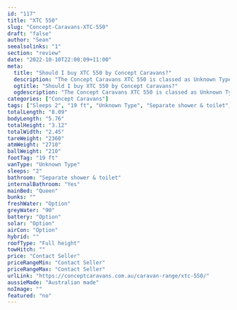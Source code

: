 ```yaml
---
id: "117"
title: "XTC 550"
slug: "Concept-Caravans-XTC-550"
draft: "false"
author: "Sean"
seealsolinks: "1"
section: "review"
date: "2022-10-10T22:00:09+11:00"
meta:
  title: "Should I buy XTC 550 by Concept Caravans?"
  description: "The Concept Caravans XTC 550 is classed as Unknown Type, and sleeps 2 people. It is Australian made and comes in at 19 ft. It generally has Separate shower & toilet."
  ogtitle: "Should I buy XTC 550 by Concept Caravans?"
  ogdescription: "The Concept Caravans XTC 550 is classed as Unknown Type, and sleeps 2 people. It is Australian made and comes in at 19 ft. It generally has Separate shower & toilet."
categories: ["Concept Caravans"]
tags: ["Sleeps 2", "19 ft", "Unknown Type", "Separate shower & toilet", "Full height", "Price Unknown", "Australian made"]
totalLength: "8.09"
bodyLength: "5.76"
totalHeight: "3.12"
totalWidth: "2.45"
tareWeight: "2360"
atmWeight: "2710"
ballWeight: "210"
footTag: "19 ft"
vanType: "Unknown Type"
sleeps: "2"
bathroom: "Separate shower & toilet"
internalBathroom: "Yes"
mainBed: "Queen"
bunks: ""
freshWater: "Option"
greyWater: "90"
battery: "Option"
solar: "Option"
airCon: "Option"
hybrid: ""
roofType: "Full height"
towHitch: ""
price: "Contact Seller"
priceRangeMin: "Contact Seller"
priceRangeMax: "Contact Seller"
urlLink: "https://conceptcaravans.com.au/caravan-range/xtc-550/"
aussieMade: "Australian made"
noImage: ""
featured: "no"
---
```

